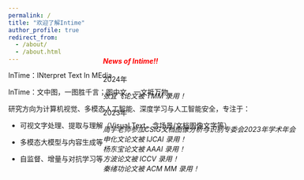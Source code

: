 ```yaml
---
permalink: /
title: "欢迎了解Intime"
author_profile: true
redirect_from: 
  - /about/
  - /about.html
---  
```


   
InTime：INterpret Text In MEdia
  
InTime：文中图，一图胜千言；图中文，一文抵万物。
  
    
    
研究方向为计算机视觉、多模态人工智能、深度学习与人工智能安全，专注于：  

+ 可视文字处理、提取与理解（Visual Text，含场景/文档图像文字等）  

+ 多模态大模型与内容生成等  

+ 自监督、增量与对抗学习等  

<style>
  .well{
    position: absolute;
    top: 150px;
    right: 150px;
  }
</style>
<div class="well">
  <h4 style="color:red"><em>News of Intime!!</em></h4>
  2024年
  <p>
    <em>张宜飞论文被 TMM 录用！</em><br>
  </p>
  2023年
  <p>
    <em>周宇老师参加CSIG文档图像分析与识别专委会2023年学术年会</em><br>
    <em>申化文论文被 IJCAI 录用！</em><br>
    <em>杨东宝论文被 AAAI 录用！</em><br>
    <em>方波论文被 ICCV 录用！</em><br>
    <em>秦绪功论文被 ACM MM 录用！</em><br>
  </p>
</div>



<script type="text/javascript" id="clustrmaps" src="//clustrmaps.com/map_v2.js?d=IZ9pPSCretfEwjCp7s_Fm8UrWtt2kUvApAL5BtbtCBA&cl=ffffff&w=a"></script>

<script type="text/javascript" id="clstr_globe" src="//clustrmaps.com/globe.js?d=IZ9pPSCretfEwjCp7s_Fm8UrWtt2kUvApAL5BtbtCBA"></script>
